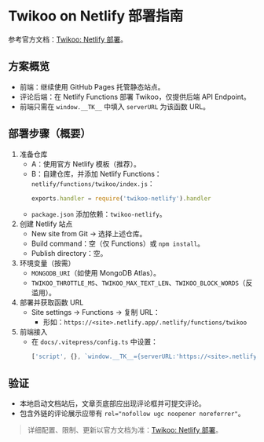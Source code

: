 # Twikoo on Netlify 部署指南

参考官方文档：[Twikoo: Netlify 部署](https://twikoo.js.org/backend.html#netlify-%E9%83%A8%E7%BD%B2)。

## 方案概览
- 前端：继续使用 GitHub Pages 托管静态站点。
- 评论后端：在 Netlify Functions 部署 Twikoo，仅提供后端 API Endpoint。
- 前端只需在 `window.__TK__` 中填入 `serverURL` 为该函数 URL。

## 部署步骤（概要）
1. 准备仓库
   - A：使用官方 Netlify 模板（推荐）。
   - B：自建仓库，并添加 Netlify Functions：`netlify/functions/twikoo/index.js`：
     ```js
     exports.handler = require('twikoo-netlify').handler
     ```
   - `package.json` 添加依赖：`twikoo-netlify`。
2. 创建 Netlify 站点
   - New site from Git → 选择上述仓库。
   - Build command：空（仅 Functions）或 `npm install`。
   - Publish directory：空。
3. 环境变量（按需）
   - `MONGODB_URI`（如使用 MongoDB Atlas）。
   - `TWIKOO_THROTTLE_MS`、`TWIKOO_MAX_TEXT_LEN`、`TWIKOO_BLOCK_WORDS`（反滥用）。
4. 部署并获取函数 URL
   - Site settings → Functions → 复制 URL：
     - 形如：`https://<site>.netlify.app/.netlify/functions/twikoo`
5. 前端接入
   - 在 `docs/.vitepress/config.ts` 中设置：
     ```ts
     ['script', {}, `window.__TK__={serverURL:'https://<site>.netlify.app/.netlify/functions/twikoo',envId:'',lang:'zh-CN'}`]
     ```

## 验证
- 本地启动文档站后，文章页底部应出现评论框并可提交评论。
- 包含外链的评论展示应带有 `rel="nofollow ugc noopener noreferrer"`。

> 详细配置、限制、更新以官方文档为准：[Twikoo: Netlify 部署](https://twikoo.js.org/backend.html#netlify-%E9%83%A8%E7%BD%B2)。
